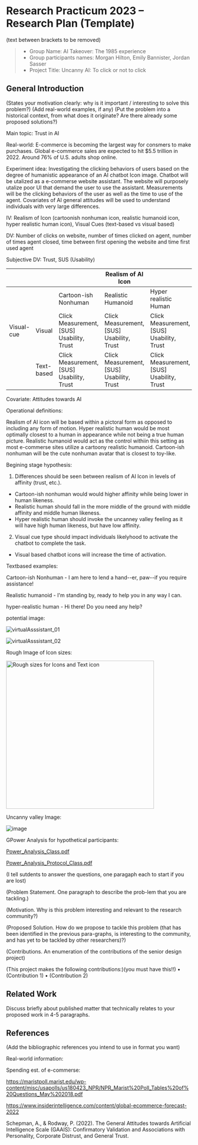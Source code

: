 # Research Practicum 2023 – Research Plan (Template)
(text between brackets to be removed)

> * Group Name: AI Takeover: The 1985 experience
> * Group participants names: Morgan Hilton, Emily Bannister, Jordan Sasser
> * Project Title: Uncanny AI: To click or not to click

## General Introduction

(States your motivation clearly: why is it important / interesting to solve this problem?)
(Add real-world examples, if any)
(Put the problem into a historical context, from what does it originate? Are there already some proposed solutions?)

Main topic: Trust in AI

Real-world: E-commerce is becoming the largest way for consmers to make purchases. Global e-commerce sales are expected to hit $5.5 trillion in 2022. Around 76% of U.S. adults shop online.

Experiment idea: Investigating the clicking behaviors of users based on the degree of humanistic appearance of an AI chatbot Icon image. Chatbot will be utalized as a e-commerse website assistant. The website will purposely utalize poor UI that demand the user to use the assistant. Measurements will be the clicking behaviors of the user as well as the time to use of the agent. Covariates of AI general attitudes will be used to understand individuals with very large differences.

IV: Realism of Icon (cartoonish nonhuman icon, realistic humanoid icon, hyper realistic human icon), Visual Cues (text-based vs visual based)

DV: Number of clicks on website, number of times clicked on agent, number of times agent closed, time between first opening the website and time first used agent

Subjective DV: Trust, SUS (Usability)

|            |            |                                           | Realism of AI Icon                        |                                           |
|------------|------------|-------------------------------------------|-------------------------------------------|-------------------------------------------|
|            |            | Cartoon-ish Nonhuman                      | Realistic Humanoid                        | Hyper realistic Human                     |
| Visual-cue | Visual     | Click Measurement, [SUS] Usability, Trust | Click Measurement, [SUS] Usability, Trust | Click Measurement, [SUS] Usability, Trust |
|            | Text-based | Click Measurement, [SUS] Usability, Trust | Click Measurement, [SUS] Usability, Trust | Click Measurement, [SUS] Usability, Trust |

Covariate: Attitudes towards AI

Operational definitions:

Realism of AI icon will be based within a pictoral form as opposed to including any form of motion. Hyper realistic human would be most optimally closest to a human in appearance while not being a true human picture. Realistic humanoid would act as the control withiin this setting as most e-commerse sites utilize a cartoony realistic humanoid. Cartoon-ish nonhuman will be the cute nonhuman avatar that is closest to toy-like.

Begining stage hypothesis:

1. Differences should be seen between realism of AI Icon in levels of affinity (trust, etc.).
* Cartoon-ish nonhuman would would higher affinity while being lower in human likeness. 
* Realistic human should fall in the more middle of the ground with middle affinity and middle human likeness. 
* Hyper realistic human should invoke the uncanney valley feeling as it will have high human likeness, but have low affinity.
2. Visual cue type should impact individuals likelyhood to activate the chatbot to complete the task.
* Visual based chatbot icons will increase the time of activation.

Textbased examples:

Cartoon-ish Nonhuman - I am here to lend a hand--er, paw--if you require assistance!

Realistic humanoid - I'm standing by, ready to help you in any way I can.

hyper-realistic human - Hi there! Do you need any help?

potential image:

![virtualAsssistant_01](https://user-images.githubusercontent.com/48068108/217644123-73fef647-b67a-4a12-b9d9-44876dca373d.png)

![virtualAsssistant_02](https://user-images.githubusercontent.com/48068108/217644611-b07de2f3-a65d-4540-8918-654580f1719e.png)



Rough Image of Icon sizes:

<img width="401" alt="Rough sizes for Icons and Text icon" src="https://user-images.githubusercontent.com/18073824/213321799-edd3eb14-6789-49e6-9383-f114404dccf4.png">

Uncanny valley Image:

![image](https://user-images.githubusercontent.com/18073824/216189693-829c4eeb-021b-4ce5-96b0-b1942093010b.png)

GPower Analysis for hypothetical participants:

[Power_Analysis_Class.pdf](https://github.com/SassManMcGee/AITakeover-1985-/files/10690502/Power_Analysis_Class.pdf)

[Power_Analysis_Protocol_Class.pdf](https://github.com/SassManMcGee/AITakeover-1985-/files/10690503/Power_Analysis_Protocol_Class.pdf)


(I tell sutdents to answer the questions, one paragaph each to start if you are lost)

(Problem Statement. One paragraph to describe the prob-lem that you are tackling.)

(Motivation. Why is this problem interesting and relevant to the research community?)

(Proposed Solution. How do we propose to tackle this problem (that has been identified in the previous para-graphs, is interesting to the community, and has yet to be tackled by other researchers)?)

(Contributions. An enumeration of the contributions of the senior design project)

(This project makes the following contributions:)(you must have this!!)
•	(Contribution 1)
•	(Contribution 2)


## Related Work

Discuss briefly about published matter that technically relates to your proposed work in 4-5 paragraphs.

## References 

(Add the bibliographic references you intend to use in format you want)

Real-world information:

Spending est. of e-commerse:

https://maristpoll.marist.edu/wp-content/misc/usapolls/us180423_NPR/NPR_Marist%20Poll_Tables%20of%20Questions_May%202018.pdf



https://www.insiderintelligence.com/content/global-ecommerce-forecast-2022

Schepman, A., & Rodway, P. (2022). The General Attitudes towards Artificial Intelligence Scale (GAAIS): Confirmatory Validation and Associations with Personality, Corporate Distrust, and General Trust.




